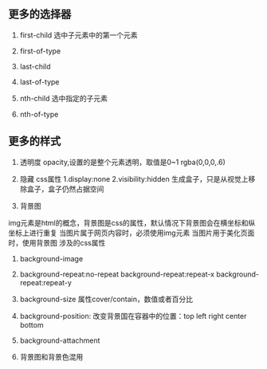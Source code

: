 ## 更多的选择器
1. first-child
选中子元素中的第一个元素
2. first-of-type
3. last-child
4. last-of-type

5. nth-child
选中指定的子元素
6. nth-of-type


## 更多的样式
1. 透明度
opacity,设置的是整个元素透明，取值是0~1
rgba(0,0,0,.6)

2. 隐藏
css属性
1.display:none
2.visibility:hidden 生成盒子，只是从视觉上移除盒子，盒子仍然占据空间

3. 背景图

img元素是html的概念，背景图是css的属性，默认情况下背景图会在横坐标和纵坐标上进行重复
当图片属于网页内容时，必须使用img元素
当图片用于美化页面时，使用背景图
涉及的css属性
1. background-image
2. background-repeat:no-repeat
 background-repeat:repeat-x
 background-repeat:repeat-y
3. background-size
属性cover/contain，数值或者百分比
4. background-position:
改变背景国在容器中的位置：top left right center bottom 

5. background-attachment
6. 背景图和背景色混用




